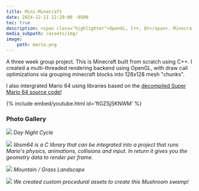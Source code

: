 ```yaml
---
title: Mini-Minecraft
date: 2024-12-11 12:29:00 -0500
toc: true
description: <span class="highlighter">OpenGL, C++, Qt</span>. Minecraft from scratch. Multi-threaded voxel rendering. Super Mario 64 integration!
media_subpath: /assets/img/
image:
    path: mario.png
---
```


A three week group project. This is Minecraft built from scratch using C++. I created a multi-threaded rendering backend using OpenGL, with draw call optimizations via grouping minecraft blocks into 128x128 mesh "chunks".

I also intergrated Mario 64 using libraries based on the [decompiled Super Mario 64 source code!](https://github.com/libsm64/libsm64)


{% include embed/youtube.html id='ftGZSjSKNWM' %}

### Photo Gallery

![](miniminecraft/daynight.png)
_Day Night Cycle_

![](miniminecraft/mario.png)
_libsm64 is a C library that can be integrated into a project that runs Mario's physics, animations, collisions and input. In return it gives you the geometry data to render per frame._

![](miniminecraft/mountains.png)
_Mountain / Grass Landscape_

![](miniminecraft/mushrooms.png)
_We created custom procedural assets to create this Mushroom swamp!_